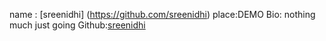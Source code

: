name : [sreenidhi] (https://github.com/sreenidhi)
place:DEMO
Bio: nothing much just going 
Github:[sreenidhi](https://github.com/sreenidhi)
